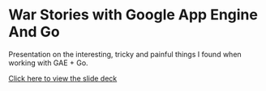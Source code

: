 # War Stories with Google App Engine And Go

Presentation on the interesting, tricky and painful things I found when working with GAE + Go.

[Click here to view the slide deck](http://htmlpreview.github.io/?https://github.com/markmandel/go-gae-war-stories/blob/master/index-cleaver.html)
